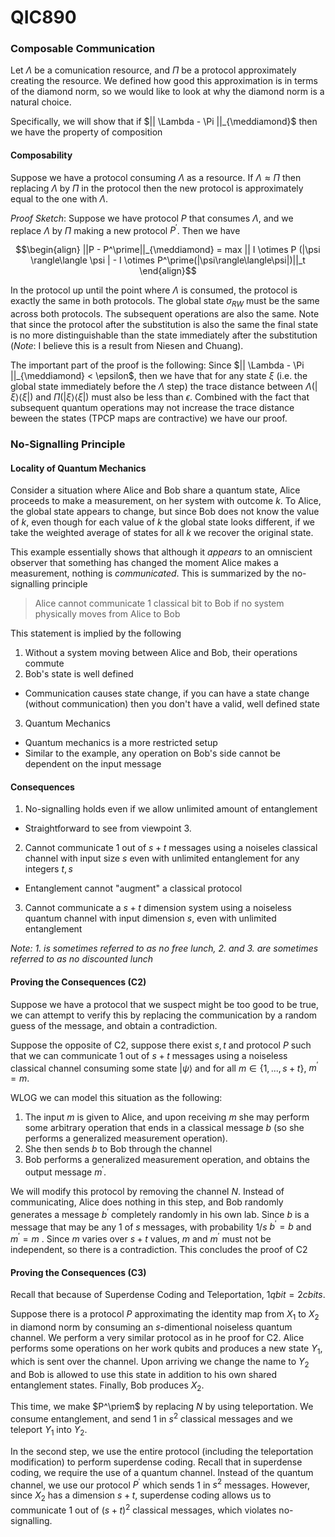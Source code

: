 # QIC890

### Composable Communication

Let $\Lambda$ be a comunication resource, and $\Pi$ be a protocol approximately creating the resource. We defined how good this approximation is in terms of the diamond norm, so we would like to look at why the diamond norm is a natural choice. 

Specifically, we will show that if $|| \Lambda - \Pi ||_{\meddiamond}$ then we have the property of composition

#### Composability

Suppose we have a protocol consuming $\Lambda$ as a resource. If $\Lambda \approx \Pi$ then replacing $\Lambda$ by $\Pi$ in the protocol then the new protocol is approximately equal to the one with $\Lambda$. 

*Proof Sketch*: Suppose we have protocol $P$ that consumes $\Lambda$, and we replace $\Lambda$ by $\Pi$ making a new protocol $P^\prime$. Then we have

$$\begin{align}
||P - P^\prime||_{\meddiamond} = max || I \otimes P (|\psi \rangle\langle \psi | - I \otimes P^\prime(|\psi\rangle\langle\psi|)||_t
\end{align}$$

In the protocol up until the point where $\Lambda$ is consumed, the protocol is exactly the same in both protocols. The global state $\sigma_{RW}$ must be the same across both protocols. The subsequent operations are also the same. Note that since the protocol after the substitution is also the same the final state is no more distinguishable than the state immediately after the substitution (*Note*: I believe this is a result from Niesen and Chuang). 

The important part of the proof is the following: Since $|| \Lambda - \Pi ||_{\meddiamond} < \epsilon$, then we have that for any state $\xi$ (i.e. the global state immediately before the $\Lambda$ step) the trace distance between $\Lambda(|\xi\rangle\langle\xi|)$ and $\Pi(|\xi\rangle\langle\xi|)$ must also be less than $\epsilon$. Combined with the fact that subsequent quantum operations may not increase the trace distance beween the states (TPCP maps are contractive) we have our proof.

### No-Signalling Principle

#### Locality of Quantum Mechanics
Consider a situation where Alice and Bob share a quantum state, Alice proceeds to make a measurement, on her system with outcome $k$. To Alice, the global state appears to change, but since Bob does not know the value of $k$, even though for each value of $k$ the global state looks different, if we take the weighted average of states for all $k$ we recover the original state. 

This example essentially shows that although it *appears* to an omniscient observer that something has changed the moment Alice makes a measurement, nothing is *communicated*. This is summarized by the no-signalling principle

> Alice cannot communicate 1 classical bit to Bob if no system physically moves from Alice to Bob

This statement is implied by the following
1. Without a system moving between Alice and Bob, their operations commute
2. Bob's state is well defined
  * Communication causes state change, if you can have a state change (without communication) then you don't have a valid, well defined state
3. Quantum Mechanics
  * Quantum mechanics is a more restricted setup
  * Similar to the example, any operation on Bob's side cannot be dependent on the input message

#### Consequences
1. No-signalling holds even if we allow unlimited amount of entanglement
  * Straightforward to see from viewpoint 3.
2. Cannot communicate 1 out of $s+t$ messages using a noiseles classical channel with input size $s$ even with unlimited entanglement for any integers $t, s$
  * Entanglement cannot "augment" a classical protocol
3. Cannot communicate a $s+t$ dimension system using a noiseless quantum channel with input dimension $s$, even with unlimited entanglement

*Note: 1. is sometimes referred to as no free lunch, 2. and 3. are sometimes referred to as no discounted lunch*

#### Proving the Consequences (C2)
Suppose we have a protocol that we suspect might be too good to be true, we can attempt to verify this by replacing the communication by a random guess of the message, and obtain a contradiction. 

Suppose the opposite of C2, suppose there exist $s, t$ and protocol $P$ such that we can communicate 1 out of $s+t$ messages using a noiseless classical channel consuming some state $|\psi\rangle$ and for all $m \in \{1, ..., s+t\}$, $m^\prime = m$. 

WLOG we can model this situation as the following:
1. The input $m$ is given to Alice, and upon receiving $m$ she may perform some arbitrary operation that ends in a classical message $b$ (so she performs a generalized measurement operation). 
1. She then sends $b$ to Bob through the channel
1. Bob performs a generalized measurement operation, and obtains the output message $m^\prime$. 

We will modify this protocol by removing the channel $N$. Instead of communicating, Alice does nothing in this step, and Bob randomly generates a message $b^\prime$ completely randomly in his own lab. Since $b$ is a message that may be any 1 of $s$ messages, with probability $1/s$ $b^\prime = b$ and $m^\prime = m$ . Since $m$ varies over $s+t$ values, $m$ and $m^\prime$ must not be independent, so there is a contradiction. This concludes the proof of C2

#### Proving the Consequences (C3)

Recall that because of Superdense Coding and Teleportation, $1 qbit = 2cbits$. 

Suppose there is a protocol $P$ approximating the identity map from $X_1$ to $X_2$ in diamond norm by consuming an $s$-dimentional noiseless quantum channel. We perform a very similar protocol as in he proof for C2. Alice performs some operations on her work qubits and produces a new state $Y_1$, which is sent over the channel. Upon arriving we change the name to $Y_2$ and Bob is allowed to use this state in addition to his own shared entanglement states. Finally, Bob produces $X_2$. 

This time, we make $P^\priem$ by replacing $N$ by using teleportation. We consume entanglement, and send 1 in $s^2$ classical messages and we teleport $Y_1$ into $Y_2$.

In the second step, we use the entire protocol (including the teleportation modification) to perform superdense coding. Recall that in superdense coding, we require the use of a quantum channel. Instead of the quantum channel, we use our protocol $P^\prime$ which sends 1 in $s^2$ messages. However, since $X_2$ has a dimension $s+t$, superdense coding allows us to communicate 1 out of $(s+t)^2$ classical messages, which violates no-signalling.


